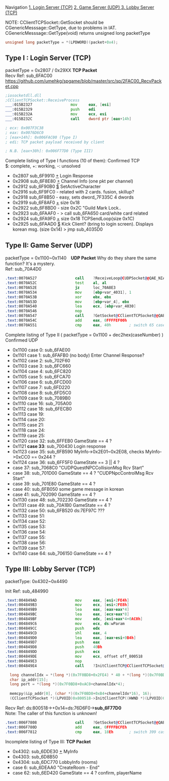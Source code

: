 Navigation
<a href="https://github.com/umehkg/spgame/blob/master/comments/recvPacket.md#type-i--login-server-tcp">1. Login Server (TCP)</a>
<a href="https://github.com/umehkg/spgame/blob/master/comments/recvPacket.md#type-ii-game-server-udp">2. Game Server (UDP)
<a href="https://github.com/umehkg/spgame/blob/master/comments/recvPacket.md#type-iii-lobby-server-tcp"> 3. Lobby Server (TCP) </a>

NOTE: CClientTCPSocket::GetSocket should be CGenericMesssage::GetType, due to problems in IAT.
CGenericMesssage::GetType(void) returns unsigned long packetType
```C++
unsigned long packetType = *(LPDWORD)(packet+0x4);
```
Type I : Login Server (TCP)
------
packetType = 0x2807 / 0x29XX **TCP Packet** <br />
Recv Ref: sub_6FAC00
https://github.com/umehkg/spgame/blob/master/src/sp/2FAC00_RecvPacket.cpp <br />
```asm
;iosocketdll.dll
;CClientTCPSocket::ReceiveProcess
___:015B2327                 mov     eax, [esi]
___:015B2329                 push    edi
___:015B232A                 mov     ecx, esi
___:015B232C                 call    dword ptr [eax+14h]

; ecx: 0x007F3C38
; eax: 0x0076D6C0
; [eax+14h]: 0x006FAC00 (Type I)
; edi: TCP packet payload received by client

; N.B. [eax+30h]: 0x006F77D0 (Type III)
```
Complete listing of Type I functions (10 of them): Confirmed TCP <br />
$: complete, +: working, -: unsolved
- 0x2807 sub_6F9910 <a href="https://github.com/umehkg/spgame/blob/master/comments/packetType/0x2807.txt">+</a> Login Response
- 0x2908 sub_6F8E80 <a href="https://github.com/umehkg/spgame/blob/master/comments/packetType/0x2908.txt">+</a> Channel Info (one pkt per channel)
- 0x2912 sub_6F90B0 <a href="https://github.com/umehkg/spgame/blob/master/comments/packetType/0x2912.txt">$</a> SetActiveCharacter
- 0x2916 sub_6F9FC0 - related with 2 cards. fusion, skillup?
- 0x2918 sub_6F8B50 - easy, sets dword_7F335C 4 dwords
- 0x2919 sub_6F8AF0 <a href="https://github.com/umehkg/spgame/blob/master/comments/packetType/0x2919.txt">+</a> size 0x18
- 0x2922 sub_6F8BD0 - size 0x2C "Guild Mark Lock..
- 0x2923 sub_6FAAF0 - > call sub_6FA650 card/white card related
- 0x2924 sub_6FA9F0 <a href="https://github.com/umehkg/spgame/blob/master/comments/packetType/0x2924.txt">+</a> size 0x18 TCPSendLoop(size 0x1C)
- 0x2925 sub_6FAAD0 <a href="https://github.com/umehkg/spgame/blob/master/comments/packetType/0x2925.txt">$</a> Kick Client? (bring to login screen). Displays korean msg. (size 0x14) > jmp sub_4035D0

Type II: Game Server (UDP)
--------
packetType = 0x1100~0x1140　**UDP Packet** Why do they share the same function? It's a mystery.<br />
Ref: sub_70A4D0<br />
```asm
.text:0070A527                 call    ?ReceiveLoop@CUDPSocket@@QAE_NIAAVCGenericRcvMsg@@@Z ; CUDPSocket::ReceiveLoop(uint,CGenericRcvMsg &)
.text:0070A52C                 test    al, al
.text:0070A52E                 jz      loc_70A8E3
.text:0070A534                 mov     [ebp+var_4031], 1
.text:0070A53B                 xor     ebx, ebx
.text:0070A53D                 mov     [ebp+var_4], ebx
.text:0070A540                 lea     ecx, [ebp+var_4030]
.text:0070A546                 nop
.text:0070A547                 call    ?GetSocket@CClientTCPSocket@@QAEIXZ ; CClientTCPSocket::GetSocket(void)
.text:0070A54C                 add     eax, 0FFFFEF00h
.text:0070A551                 cmp     eax, 40h        ; switch 65 cases
```
Complete listing of Type II ( packetType = 0x1100 + dec2hex(caseNumber) ) Confirmed UDP
- 0x1100 case 0: sub_6FAE00
- 0x1101 case 1: sub_6FAFB0 (no body) Enter Channel Response?
- 0x1102 case 2: sub_702F60
- 0x1103 case 3: sub_6FC660
- 0x1104 case 4: sub_6FC820
- 0x1105 case 5: sub_6FCA70
- 0x1106 case 6: sub_6FCD00
- 0x1107 case 7: sub_6FD220
- 0x1108 case 8: sub_6FD5C0
- 0x1109 case 9: sub_7089B0
- 0x1110 case 16: sub_705A00
- 0x1112 case 18: sub_6FECB0
- 0x1113 case 19:
- 0x1114 case 20:
- 0x1115 case 21:
- 0x1118 case 24:
- 0x1119 case 25:
- 0x1120 case 32: sub_6FFEB0 GameState == 4 ? 
- 0x1121 **case 33**: sub_700430 Login response
- 0x1123 case 35: sub_6FB590 MyInfo->0x2E01~0x2E08, checks MyInfo->0xCC0 == 0x244 ?
- 0x1124 case 36: sub_6FF5F0 GameState == 3 || 4 ?
- case 37: sub_7068C0 "CUDPQuestNPCCollisionMsg Rcv Start"
- case 38: sub_701D00 GameState == 4 ? "CUDPNpcControlMsg Rcv Start"
- case 39: sub_701E80 GameState == 4 ?
- case 40: sub_6FB050 some game message in korean
- case 41: sub_702090 GameState == 4 ?
- 0x1130 case 48: sub_702230 GameState == 4 ?
- 0x1131 case 49: sub_70A1B0 GameState == 4 ?
- 0x1132 case 50: sub_6FB520 ds:7EF97C ???
- 0x1133 case 51:
- 0x1134 case 52:
- 0x1135 case 53:
- 0x1136 case 54:
- 0x1137 case 55:
- 0x1138 case 56:
- 0x1139 case 57:
- 0x1140 case 64: sub_706150 GameState == 4 ?

Type III: Lobby Server (TCP)
-----------
packetType: 0x4302~0x4490<br />

Init Ref: sub_484990 <br />
```asm
.text:004849AD                 mov     eax, [esi+2FE4h]
.text:004849B3                 mov     ecx, [esi+2FE8h]
.text:004849B9                 lea     eax, [eax+eax*4]
.text:004849BC                 lea     eax, [ecx+eax*8]
.text:004849BF                 mov     edx, [esi+eax*4+0AC0h]
.text:004849C6                 mov     ecx, ds:wParam
.text:004849CC                 push    edx
.text:004849CD                 shl     eax, 4
.text:004849D0                 lea     eax, [eax+esi+0B4h]
.text:004849D7                 push    eax
.text:004849D8                 push    40Bh
.text:004849DD                 push    ecx
.text:004849DE                 mov     ecx, offset off_800518
.text:004849E3                 nop
.text:004849E4                 call    ?InitClientTCP@CClientTCPSocket@@QAE_NPAUHWND__@@IPADH@Z ; CClientTCPSocket::InitClientTCP(HWND pWnd*,uint wMsg,char * ip_addr, int port)
```
```C++
  long channelIdx = *(long *)(0x7F0BD8+0x2FE4) * 40 + *(long *)(0x7F0BD8+0x2FE8);
  char ip_addr[15];
  long port = *(long *)(0x7F0BD8+0xAC0+channelIdx*4);
  
  memcpy(&ip_addr[0], (char *)(0x7F0BD8+0xB4+channelIdx*16), 16);
  (CClientTCPSocket *)(LPVOID)0x800518->InitClientTCP((HWND *)(LPVOID)0x800518, 1035, ip_addr, port);
```
Recv Ref: ds:800518->+0x14=ds:76D6F0->**sub_6F77D0**<br />
Note: The caller of this function is unknown!<br />
```asm
.text:006F7808                 call    ?GetSocket@CClientTCPSocket@@QAEIXZ ; CClientTCPSocket::GetSocket(void)
.text:006F780D                 add     eax, 0FFFFBCFEh
.text:006F7812                 cmp     eax, 18Eh       ; switch 399 cases
```
Incomplete listing of Type III: **TCP Packet** <br />
- 0x4302: sub_6DDE30 <a href="https://github.com/umehkg/spgame/blob/master/comments/packetType/0x4302.txt">+</a> MyInfo
- 0x4303: sub_6D8B50
- 0x4304: sub_6DC770 LobbyInfo (rooms)
- case 6: sub_6DEAA0 "CreateRoom - End"
- case 62: sub_6ED420 GameState == 4 ? confirm, playerName
